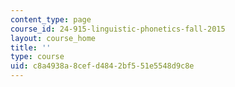 ```yaml
---
content_type: page
course_id: 24-915-linguistic-phonetics-fall-2015
layout: course_home
title: ''
type: course
uid: c8a4938a-8cef-d484-2bf5-51e5548d9c8e
---
```

